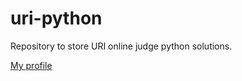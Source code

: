 ﻿# uri-python
Repository to store URI online judge python solutions.

[My profile](https://www.urionlinejudge.com.br/judge/pt/profile/30360)
